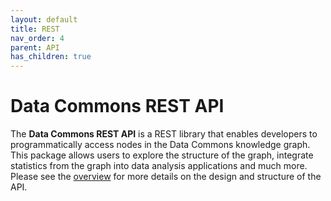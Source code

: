 ```yaml
---
layout: default
title: REST
nav_order: 4
parent: API
has_children: true
---
```

# Data Commons REST API

The **Data Commons REST API** is a REST library that enables developers to
programmatically access nodes in the Data Commons knowledge graph. This package
allows users to explore the structure of the graph, integrate statistics from
the graph into data analysis applications and much more. Please see the
[overview](/api) for more details on the design and structure of the API.
